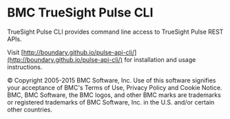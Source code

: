 BMC TrueSight Pulse CLI
=======================

TrueSight Pulse CLI provides command line access to TrueSight Pulse REST APIs.

Visit [http://boundary.github.io/pulse-api-cli/](http://boundary.github.io/pulse-api-cli/) for installation and usage instructions.

© Copyright 2005-2015 BMC Software, Inc. Use of this software signifies your acceptance of BMC's Terms of Use, Privacy Policy and Cookie Notice. BMC, BMC Software, the BMC logos, and other BMC marks are trademarks or registered trademarks of BMC Software, Inc. in the U.S. and/or certain other countries.
